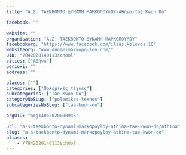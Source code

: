 ```yaml
---
title: "Α.Σ. ΤΑΕΚΒΟΝΤΟ ΔΥΝΑΜΗ ΜΑΡΚΟΠΟΥΛΟΥ-Αθήνα-Tae Kwon Do"

facebook: ""

website: ""
organisation: "Α.Σ. ΤΑΕΚΒΟΝΤΟ ΔΥΝΑΜΗ ΜΑΡΚΟΠΟΥΛΟΥ"
facebookorg: "https://www.facebook.com/ilias.kolovos.10"
websiteorg: "www.dunamimarkopoulou.com/"
UID: "7042020140113school"
cities: ["Αθήνα"]
perioxi: ""
address: ""

places: [""]
categories: ["Πολεμικές τέχνες"]
subcategories: ["Tae Kwon Do"]
categoryNoSLug: ["polemikes-texnes"]
subcategoriesNoSLug: ["tae-kwon-do"]

orgUID: "org14042020000943"

url: "a-s-taekbonto-dynami-markopoyloy-athina-tae-kwon-do/athina"
slug: "a-s-taekbonto-dynami-markopoyloy-athina-tae-kwon-do"
aliases:
    - /7042020140113school
---
```





